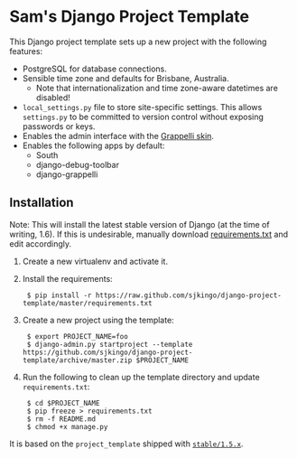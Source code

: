 Sam's Django Project Template
=============================

This Django project template sets up a new project with the following features:

* PostgreSQL for database connections.
* Sensible time zone and defaults for Brisbane, Australia.
  * Note that internationalization and time zone-aware datetimes are disabled!
* `local_settings.py` file to store site-specific settings. This allows `settings.py` to be committed to
  version control without exposing passwords or keys.
* Enables the admin interface with the [Grappelli skin](https://github.com/sehmaschine/django-grappelli).
* Enables the following apps by default:
  * South
  * django-debug-toolbar
  * django-grappelli

Installation
------------

Note: This will install the latest stable version of Django (at the time of writing, 1.6). If this is undesirable,
manually download [requirements.txt](https://raw.github.com/sjkingo/django-project-template/master/requirements.txt)
and edit accordingly.

1. Create a new virtualenv and activate it.
2. Install the requirements:

        $ pip install -r https://raw.github.com/sjkingo/django-project-template/master/requirements.txt

3. Create a new project using the template:

        $ export PROJECT_NAME=foo
        $ django-admin.py startproject --template https://github.com/sjkingo/django-project-template/archive/master.zip $PROJECT_NAME

4. Run the following to clean up the template directory and update `requirements.txt`:

        $ cd $PROJECT_NAME
        $ pip freeze > requirements.txt
        $ rm -f README.md
        $ chmod +x manage.py

It is based on the `project_template` shipped with [`stable/1.5.x`](https://github.com/django/django/tree/stable/1.5.x/django/conf/project_template).
